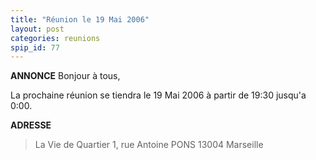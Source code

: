 ```yaml
---
title: "Réunion le 19 Mai 2006"
layout: post
categories: reunions
spip_id: 77
---
```

**ANNONCE**
Bonjour à tous,

La prochaine réunion se tiendra le 19 Mai 2006 à partir de 19:30 jusqu'a 0:00. 


**ADRESSE**

> La Vie de Quartier
> 1, rue Antoine PONS
> 13004 Marseille
